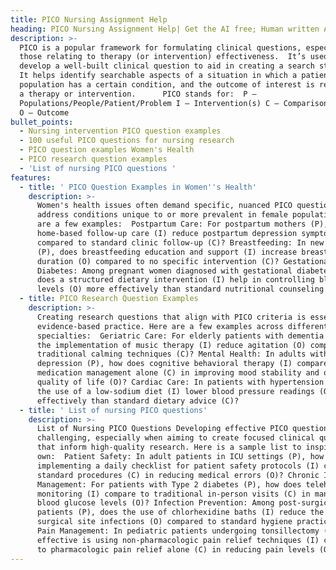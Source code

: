 ```yaml
---
title: PICO Nursing Assignment Help
heading: PICO Nursing Assignment Help| Get the AI free; Human written Assignments paper
description: >-
  PICO is a popular framework for formulating clinical questions, especially
  those relating to therapy (or intervention) effectiveness.  It’s used to
  develop a well-built clinical question to aid in creating a search strategy.
  It helps identify searchable aspects of a situation in which a patient or
  population has a certain condition, and the outcome of interest is related to
  a therapy or intervention.      PICO stands for:  P –
  Populations/People/Patient/Problem I – Intervention(s) C – Comparison (if any)
  O – Outcome
bullet_points:
  - Nursing intervention PICO question examples
  - 100 useful PICO questions for nursing research
  - PICO question examples Women's Health
  - PICO research question examples
  - 'List of nursing PICO questions '
features:
  - title: ' PICO Question Examples in Women''s Health'
    description: >-
      Women's health issues often demand specific, nuanced PICO questions to
      address conditions unique to or more prevalent in female populations. Here
      are a few examples:  Postpartum Care: For postpartum mothers (P), does
      home-based follow-up care (I) reduce postpartum depression symptoms (O)
      compared to standard clinic follow-up (C)? Breastfeeding: In new mothers
      (P), does breastfeeding education and support (I) increase breastfeeding
      duration (O) compared to no specific intervention (C)? Gestational
      Diabetes: Among pregnant women diagnosed with gestational diabetes (P),
      does a structured dietary intervention (I) help in controlling blood sugar
      levels (O) more effectively than standard nutritional counseling (C)?
  - title: PICO Research Question Examples
    description: >-
      Creating research questions that align with PICO criteria is essential in
      evidence-based practice. Here are a few examples across different nursing
      specialties:  Geriatric Care: For elderly patients with dementia (P), does
      the implementation of music therapy (I) reduce agitation (O) compared to
      traditional calming techniques (C)? Mental Health: In adults with
      depression (P), how does cognitive behavioral therapy (I) compare to
      medication management alone (C) in improving mood stability and overall
      quality of life (O)? Cardiac Care: In patients with hypertension (P), does
      the use of a low-sodium diet (I) lower blood pressure readings (O) more
      effectively than standard dietary advice (C)?
  - title: ' List of nursing PICO questions'
    description: >-
      List of Nursing PICO Questions Developing effective PICO questions can be
      challenging, especially when aiming to create focused clinical questions
      that inform high-quality research. Here is a sample list to inspire your
      own:  Patient Safety: In adult patients in ICU settings (P), how does
      implementing a daily checklist for patient safety protocols (I) compare to
      standard procedures (C) in reducing medical errors (O)? Chronic Illness
      Management: For patients with Type 2 diabetes (P), how does telehealth
      monitoring (I) compare to traditional in-person visits (C) in managing
      blood glucose levels (O)? Infection Prevention: Among post-surgical
      patients (P), does the use of chlorhexidine baths (I) reduce the rate of
      surgical site infections (O) compared to standard hygiene practices (C)?
      Pain Management: In pediatric patients undergoing tonsillectomy (P), how
      effective is using non-pharmacologic pain relief techniques (I) compared
      to pharmacologic pain relief alone (C) in reducing pain levels (O)?
---
```


